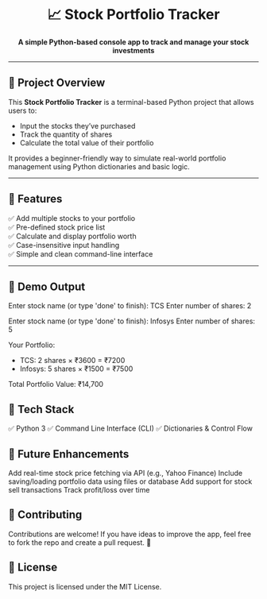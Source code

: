 <h1 align="center">📈 Stock Portfolio Tracker</h1>

<p align="center">
  <b>A simple Python-based console app to track and manage your stock investments</b><br>
</p>

---

## 🧾 Project Overview

This **Stock Portfolio Tracker** is a terminal-based Python project that allows users to:

- Input the stocks they’ve purchased
- Track the quantity of shares
- Calculate the total value of their portfolio

It provides a beginner-friendly way to simulate real-world portfolio management using Python dictionaries and basic logic.

---

## 🚀 Features

✅ Add multiple stocks to your portfolio  
✅ Pre-defined stock price list  
✅ Calculate and display portfolio worth  
✅ Case-insensitive input handling  
✅ Simple and clean command-line interface  

---

## 📸 Demo Output

Enter stock name (or type 'done' to finish): TCS
Enter number of shares: 2

Enter stock name (or type 'done' to finish): Infosys
Enter number of shares: 5

Your Portfolio:
- TCS: 2 shares × ₹3600 = ₹7200
- Infosys: 5 shares × ₹1500 = ₹7500

Total Portfolio Value: ₹14,700

## 💼 Tech Stack

✅ Python 3
✅ Command Line Interface (CLI)
✅ Dictionaries & Control Flow

## 📌 Future Enhancements
Add real-time stock price fetching via API (e.g., Yahoo Finance)
Include saving/loading portfolio data using files or database
Add support for stock sell transactions
Track profit/loss over time

## 🙌 Contributing
Contributions are welcome! If you have ideas to improve the app, feel free to fork the repo and create a pull request. 🎯

## 📄 License
This project is licensed under the MIT License.




